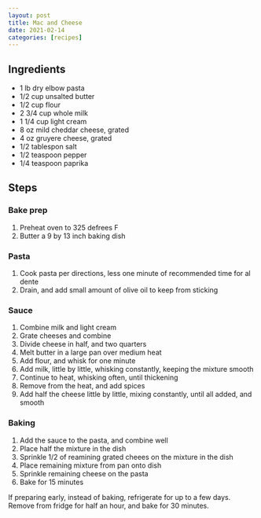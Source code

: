 ```yaml
---
layout: post
title: Mac and Cheese
date: 2021-02-14
categories: [recipes]
---
```


## Ingredients

* 1 lb dry elbow pasta
* 1/2 cup unsalted butter
* 1/2 cup flour
* 2 3/4 cup whole milk
* 1 1/4 cup light cream
* 8 oz mild cheddar cheese, grated
* 4 oz gruyere cheese, grated
* 1/2 tablespon salt
* 1/2 teaspoon pepper
* 1/4 teaspoon paprika

## Steps

### Bake prep

1. Preheat oven to 325 defrees F
1. Butter a 9 by 13 inch baking dish

### Pasta

1. Cook pasta per directions, less one minute of recommended time for al dente
1. Drain, and add small amount of olive oil to keep from sticking

### Sauce

1. Combine milk and light cream
1. Grate cheeses and combine
1. Divide cheese in half, and two quarters
1. Melt butter in a large pan over medium heat
1. Add flour, and whisk for one minute
1. Add milk, little by little, whisking constantly, keeping the mixture smooth
1. Continue to heat, whisking often, until thickening
1. Remove from the heat, and add spices
1. Add half the cheese little by little, mixing constantly, until all added, and smooth

### Baking

1. Add the sauce to the pasta, and combine well
1. Place half the mixture in the dish
1. Sprinkle 1/2 of reamining grated cheees on the mixture in the dish
1. Place remaining mixture from pan onto dish
1. Sprinkle remaining cheese on the pasta
1. Bake for 15 minutes

If preparing early, instead of baking, refrigerate for up to a few days. Remove from fridge for half an hour, and bake for 30 minutes.